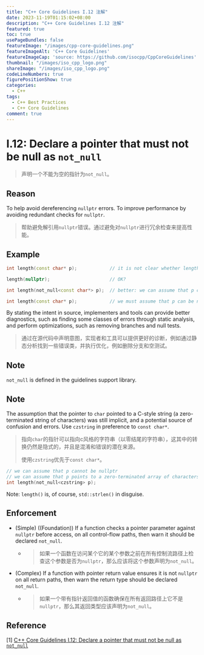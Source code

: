 ```yaml
---
title: "C++ Core Guidelines I.12 注解"
date: 2023-11-19T01:15:02+08:00
description: "C++ Core Guidelines I.12 注解"
featured: true
toc: true
usePageBundles: false
featureImage: "/images/cpp-core-guidelines.png"
featureImageAlt: 'C++ Core Guidelines'
featureImageCap: 'source: https://github.com/isocpp/CppCoreGuidelines'
thumbnail: "/images/iso_cpp_logo.png"
shareImage: "/images/iso_cpp_logo.png"
codeLineNumbers: true
figurePositionShow: true
categories:
  - C++
tags:
  - C++ Best Practices
  - C++ Core Guidelines
comment: true
---
```


# I.12: Declare a pointer that must not be null as `not_null`

> 声明一个不能为空的指针为`not_null`。

## Reason

To help avoid dereferencing `nullptr` errors. To improve performance by avoiding redundant checks for `nullptr`.

>帮助避免解引用`nullptr`错误。通过避免对`nullptr`进行冗余检查来提高性能。

## Example

```c++
int length(const char* p);            // it is not clear whether length(nullptr) is valid

length(nullptr);                      // OK?

int length(not_null<const char*> p);  // better: we can assume that p cannot be nullptr

int length(const char* p);            // we must assume that p can be nullptr
```

By stating the intent in source, implementers and tools can provide better diagnostics, such as finding some classes of errors through static analysis, and perform optimizations, such as removing branches and null tests.

>通过在源代码中声明意图，实现者和工具可以提供更好的诊断，例如通过静态分析找到一些错误类，并执行优化，例如删除分支和空测试。

## Note

`not_null` is defined in the guidelines support library.

## Note

The assumption that the pointer to `char` pointed to a C-style string (a zero-terminated string of characters) was still implicit, and a potential source of confusion and errors. Use `czstring` in preference to `const char*`.

> 指向`char`的指针可以指向c风格的字符串（以零结尾的字符串），这其中的转换仍然是隐式的，并且是混淆和错误的潜在来源。
>
> 使用`czstring`优先于`const char*`。

```c++
// we can assume that p cannot be nullptr
// we can assume that p points to a zero-terminated array of characters
int length(not_null<czstring> p);
```

Note: `length()` is, of course, `std::strlen()` in disguise.

## Enforcement

- (Simple) ((Foundation)) If a function checks a pointer parameter against `nullptr` before access, on all control-flow paths, then warn it should be declared `not_null`.

  - > 如果一个函数在访问某个它的某个参数之前在所有控制流路径上检查这个参数是否为`nullptr`，那么应该将这个参数声明为`not_null`。

- (Complex) If a function with pointer return value ensures it is not `nullptr` on all return paths, then warn the return type should be declared `not_null`.

  - > 如果一个带有指针返回值的函数确保在所有返回路径上它不是`nullptr`，那么其返回类型应该声明为`not_null`。


## Reference

[1] [C++ Core Guidelines I.12: Declare a pointer that must not be null as `not_null`](https://isocpp.github.io/CppCoreGuidelines/CppCoreGuidelines#i12-declare-a-pointer-that-must-not-be-null-as-not_null)
